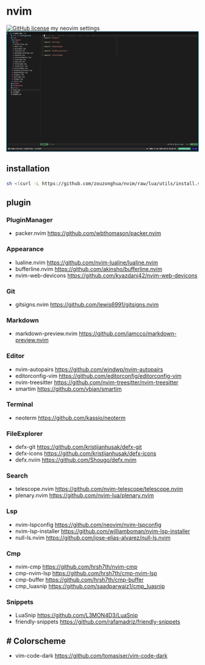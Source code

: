 # nvim

[![GitHub license](https://img.shields.io/badge/license-MIT-blue.svg)](https://github.com/zouzonghua/nvim/blob/main/LICENSE)
my neovim settings
![screenshot](./screenshot/202203221033.png)

## installation

```sh
sh <(curl -L https://github.com/zouzonghua/nvim/raw/lua/utils/install.sh)
```

## plugin

### PluginManager

- packer.nvim <https://github.com/wbthomason/packer.nvim>

### Appearance

- lualine.nvim <https://github.com/nvim-lualine/lualine.nvim>
- bufferline.nvim <https://github.com/akinsho/bufferline.nvim>
- nvim-web-devicons <https://github.com/kyazdani42/nvim-web-devicons>

### Git

- gitsigns.nvim <https://github.com/lewis6991/gitsigns.nvim>

### Markdown

- markdown-preview.nvim <https://github.com/iamcco/markdown-preview.nvim>

### Editor

- nvim-autopairs <https://github.com/windwp/nvim-autopairs>
- editorconfig-vim <https://github.com/editorconfig/editorconfig-vim>
- nvim-treesitter <https://github.com/nvim-treesitter/nvim-treesitter>
- smartim <https://github.com/ybian/smartim>

### Terminal

- neoterm <https://github.com/kassio/neoterm>

### FileExplorer

- defx-git <https://github.com/kristijanhusak/defx-git>
- defx-icons <https://github.com/kristijanhusak/defx-icons>
- defx.nvim <https://github.com/Shougo/defx.nvim>

### Search

- telescope.nvim <https://github.com/nvim-telescope/telescope.nvim>
- plenary.nvim <https://github.com/nvim-lua/plenary.nvim>

### Lsp

- nvim-lspconfig <https://github.com/neovim/nvim-lspconfig>
- nvim-lsp-installer <https://github.com/williamboman/nvim-lsp-installer>
- null-ls.nvim <https://github.com/jose-elias-alvarez/null-ls.nvim>

### Cmp

- nvim-cmp <https://github.com/hrsh7th/nvim-cmp>
- cmp-nvim-lsp <https://github.com/hrsh7th/cmp-nvim-lsp>
- cmp-buffer <https://github.com/hrsh7th/cmp-buffer>
- cmp_luasnip <https://github.com/saadparwaiz1/cmp_luasnip>

### Snippets

- LuaSnip <https://github.com/L3MON4D3/LuaSnip>
- friendly-snippets <https://github.com/rafamadriz/friendly-snippets>

## # Colorscheme

- vim-code-dark <https://github.com/tomasiser/vim-code-dark>
